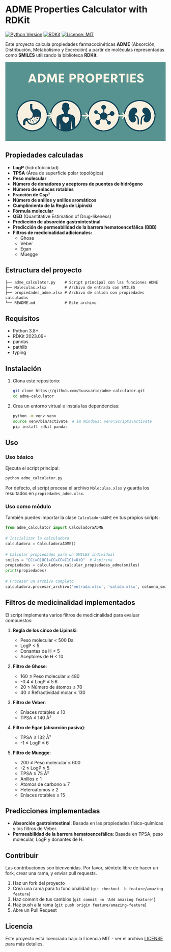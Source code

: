 # ADME Properties Calculator with RDKit
[![Python Version](https://img.shields.io/badge/python-3.8%2B-blue.svg)](https://www.python.org/)
[![RDKit](https://img.shields.io/badge/RDKit-2023.09-orange)](https://www.rdkit.org/)
[![License: MIT](https://img.shields.io/badge/License-MIT-yellow.svg)](LICENSE)

Este proyecto calcula propiedades farmacocinéticas **ADME** (Absorción, Distribución, Metabolismo y Excreción) a partir de moléculas representadas como **SMILES** utilizando la biblioteca **RDKit**.

![](imagen/Imagen.png)

## Propiedades calculadas

- **LogP** (hidrofobicidad)
- **TPSA** (Área de superficie polar topológica)
- **Peso molecular**
- **Número de donadores y aceptores de puentes de hidrógeno**
- **Número de enlaces rotables**
- **Fracción de Csp³**
- **Número de anillos y anillos aromáticos**
- **Cumplimiento de la Regla de Lipinski**
- **Fórmula molecular**
- **QED** (Quantitative Estimation of Drug-likeness)
- **Predicción de absorción gastrointestinal**
- **Predicción de permeabilidad de la barrera hematoencefálica (BBB)**
- **Filtros de medicinalidad adicionales:**
  - Ghose
  - Veber
  - Egan
  - Muegge

## Estructura del proyecto

```
├── adme_calculator.py    # Script principal con las funciones ADME
├── Moleculas.xlsx        # Archivo de entrada con SMILES 
├── propiedades_adme.xlsx # Archivo de salida con propiedades calculadas
└── README.md             # Este archivo
```

## Requisitos

- Python 3.8+
- RDKit 2023.09+
- pandas
- pathlib
- typing

## Instalación

1. Clona este repositorio:
   ```bash
   git clone https://github.com/tuusuario/adme-calculator.git
   cd adme-calculator
   ```

2. Crea un entorno virtual e instala las dependencias:
   ```bash
   python -m venv venv
   source venv/bin/activate  # En Windows: venv\Scripts\activate
   pip install rdkit pandas
   ```

## Uso

### Uso básico

Ejecuta el script principal:

```bash
python adme_calculator.py
```

Por defecto, el script procesa el archivo `Moleculas.xlsx` y guarda los resultados en `propiedades_adme.xlsx`.

### Uso como módulo

También puedes importar la clase `CalculadoraADME` en tus propios scripts:

```python
from adme_calculator import CalculadoraADME

# Inicializar la calculadora
calculadora = CalculadoraADME()

# Calcular propiedades para un SMILES individual
smiles = "CC(=O)OC1=CC=CC=C1C(=O)O"  # Aspirina
propiedades = calculadora.calcular_propiedades_adme(smiles)
print(propiedades)

# Procesar un archivo completo
calculadora.procesar_archivo('entrada.xlsx', 'salida.xlsx', columna_smiles='SMILES')
```

## Filtros de medicinalidad implementados

El script implementa varios filtros de medicinalidad para evaluar compuestos:

1. **Regla de los cinco de Lipinski**: 
   - Peso molecular < 500 Da
   - LogP < 5
   - Donantes de H < 5
   - Aceptores de H < 10

2. **Filtro de Ghose**:
   - 160 ≤ Peso molecular ≤ 480
   - -0.4 ≤ LogP ≤ 5.6
   - 20 ≤ Número de átomos ≤ 70
   - 40 ≤ Refractividad molar ≤ 130

3. **Filtro de Veber**:
   - Enlaces rotables ≤ 10
   - TPSA ≤ 140 Å²

4. **Filtro de Egan (absorción pasiva)**:
   - TPSA ≤ 132 Å²
   - -1 ≤ LogP ≤ 6

5. **Filtro de Muegge**:
   - 200 ≤ Peso molecular ≤ 600
   - -2 ≤ LogP ≤ 5
   - TPSA ≥ 75 Å²
   - Anillos ≥ 1
   - Átomos de carbono ≥ 7
   - Heteroátomos ≥ 2
   - Enlaces rotables ≤ 15

## Predicciones implementadas

- **Absorción gastrointestinal**: Basada en las propiedades físico-químicas y los filtros de Veber.
- **Permeabilidad de la barrera hematoencefálica**: Basada en TPSA, peso molecular, LogP y donantes de H.

## Contribuir

Las contribuciones son bienvenidas. Por favor, siéntete libre de hacer un fork, crear una rama, y enviar pull requests.

1. Haz un fork del proyecto
2. Crea una rama para tu funcionalidad (`git checkout -b feature/amazing-feature`)
3. Haz commit de tus cambios (`git commit -m 'Add amazing feature'`)
4. Haz push a la rama (`git push origin feature/amazing-feature`)
5. Abre un Pull Request

## Licencia

Este proyecto está licenciado bajo la Licencia MIT - ver el archivo [LICENSE](LICENSE) para más detalles.
